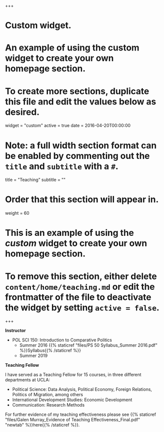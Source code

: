 +++
# Custom widget.
# An example of using the custom widget to create your own homepage section.
# To create more sections, duplicate this file and edit the values below as desired.
widget = "custom"
active = true
date = 2016-04-20T00:00:00

# Note: a full width section format can be enabled by commenting out the `title` and `subtitle` with a `#`.
title = "Teaching"
subtitle = ""

# Order that this section will appear in.
weight = 60

# This is an example of using the *custom* widget to create your own homepage section.

# To remove this section, either delete `content/home/teaching.md` or edit the frontmatter of the file to deactivate the widget by setting `active = false`.

+++

**Instructor**

- POL SCI 150: Introduction to Comparative Politics
  - Summer 2016 {{% staticref "files/PS 50 Syllabus_Summer 2016.pdf" %}}Syllabus{{% /staticref %}}
  - Summer 2019
  
**Teaching Fellow**

I have served as a Teaching Fellow for 15 courses, in three different departments at UCLA:

- Political Science: Data Analysis, Political Economy, Foreign Relations, Politics of Migration, among others
- International Development Studies: Economic Development
- Communication: Research Methods

For further evidence of my teaching effectiveness please see {{% staticref "files/Galen Murray_Evidence of Teaching Effectiveness_Final.pdf" "newtab" %}}here{{% /staticref %}}.



